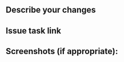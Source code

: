 ## Describe your changes

<!--- Describe your changes in detail -->

## Issue task link

<!--- Describe the task link -->

## Screenshots (if appropriate):
